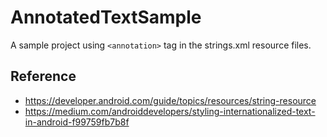 # AnnotatedTextSample

A sample project using `<annotation>` tag in the strings.xml resource files.

## Reference

- https://developer.android.com/guide/topics/resources/string-resource
- https://medium.com/androiddevelopers/styling-internationalized-text-in-android-f99759fb7b8f
